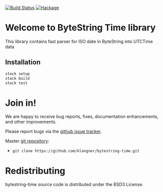 [![Build Status](https://travis-ci.org/klangner/bytestring-time.svg?branch=master)](https://travis-ci.org/klangner/bytestring-time)
[![Hackage](https://img.shields.io/hackage/v/bytestring-time.svg)](https://hackage.haskell.org/package/bytestring-time)

# Welcome to ByteString Time library

This library contains fast parser for ISO date in ByteString into UTCTime data



## Installation

```sh
stack setup
stack build
stack test
```


# Join in!

We are happy to receive bug reports, fixes, documentation enhancements,
and other improvements.

Please report bugs via the
[github issue tracker](http://github.com/klangner/bytestring-time/issues).

Master [git repository](http://github.com/klangner/bytestring-time):

* `git clone https://github.com/klangner/bytestring-time.git`


# Redistributing

bytestring-time source code is distributed under the BSD3 License.
